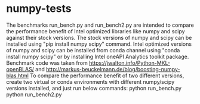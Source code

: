 # numpy-tests
The benchmarks run_bench.py and run_bench2.py are intended to compare the performance benefit of Intel optimized libraries like numpy and scipy against their stock versions. 
The stock versions of numpy and scipy can be installed using "pip install numpy scipy" command. 
Intel optimized versions of numpy and scipy can be installed from conda channel using "conda install numpy scipy" or by installing Intel oneAPI Analytics toolkit package. 
Benchmark code was taken from https://jwalton.info/Python-MKL-openBLAS/ and http://markus-beuckelmann.de/blog/boosting-numpy-blas.html
To compare the performance benefit of two different versions, create two virtual or conda environments with different numpy/scipy versions installed, and just run below commands:
python run_bench.py
python run_bench2.py
